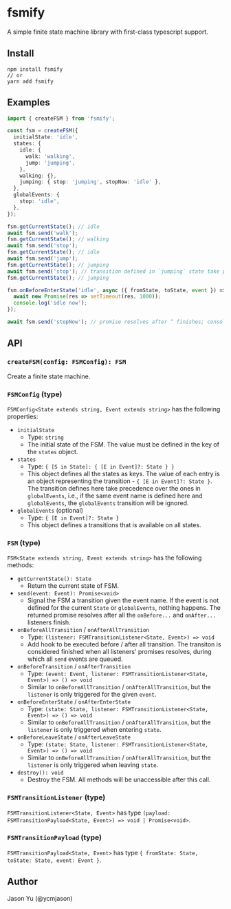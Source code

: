 # fsmify

A simple finite state machine library with first-class typescript support.

## Install

```
npm install fsmify
// or
yarn add fsmify
```

## Examples

```ts
import { createFSM } from 'fsmify';

const fsm = createFSM({
  initialState: 'idle',
  states: {
    idle: {
      walk: 'walking',
      jump: 'jumping',
    },
    walking: {},
    jumping: { stop: 'jumping', stopNow: 'idle' },
  },
  globalEvents: {
    stop: 'idle',
  },
});

fsm.getCurrentState(); // idle
await fsm.send('walk');
fsm.getCurrentState(); // walking
await fsm.send('stop');
fsm.getCurrentState(); // idle
await fsm.send('jump');
fsm.getCurrentState(); // jumping
await fsm.send('stop'); // transition defined in `jumping` state take precedence
fsm.getCurrentState(); // jumping

fsm.onBeforeEnterState('idle', async ({ fromState, toState, event }) => {
  await new Promise(res => setTimeout(res, 1000));
  console.log('idle now');
});

await fsm.send('stopNow'); // promise resolves after ^ finishes; console: 'idle now'
```

## API

### `createFSM(config: FSMConfig): FSM`

Create a finite state machine.

### `FSMConfig` (type)

`FSMConfig<State extends string, Event extends string>` has the following properties:

- `initialState`
  - Type: `string`
  - The initial state of the FSM. The value must be defined in the key of the `states` object.
- `states`
  - Type: `{ [S in State]: { [E in Event]?: State } }`
  - This object defines all the states as keys. The value of each entry is an object representing the transition - `{ [E in Event]?: State }`. The transition defines here take precedence over the ones in `globalEvents`, i.e., if the same event name is defined here and `globalEvents`, the `globalEvents` transition will be ignored.
- `globalEvents` (optional)
  - Type: `{ [E in Event]?: State }`
  - This object defines a transitions that is available on all states.

### `FSM` (type)

`FSM<State extends string, Event extends string>` has the following methods:

- `getCurrentState(): State`
  - Return the current state of FSM.
- `send(event: Event): Promise<void>`
  - Signal the FSM a transition given the event name. If the event is not defined for the current `State` or `globalEvents`, nothing happens. The returned promise resolves after all the `onBefore...` and `onAfter...` listeners finish.
- `onBeforeAllTransition` / `onAfterAllTransition`
  - Type: `(listener: FSMTransitionListener<State, Event>) => void`
  - Add hook to be executed before / after all transition. The transiton is considered finished when all listeners' promises resolves, during which all `send` events are queued.
- `onBeforeTransition` / `onAfterTransition`
  - Type: `(event: Event, listener: FSMTransitionListener<State, Event>) => () => void`
  - Similar to `onBeforeAllTransition` / `onAfterAllTransition`, but the `listener` is only triggered for the given `event`.
- `onBeforeEnterState` / `onAfterEnterState`
  - Type: `(state: State, listener: FSMTransitionListener<State, Event>) => () => void`
  - Similar to `onBeforeAllTransition` / `onAfterAllTransition`, but the `listener` is only triggered when entering `state`.
- `onBeforeLeaveState` / `onAfterLeaveState`
  - Type: `(state: State, listener: FSMTransitionListener<State, Event>) => () => void`
  - Similar to `onBeforeAllTransition` / `onAfterAllTransition`, but the `listener` is only triggered when leaving `state`.
- `destroy(): void`
  - Destroy the FSM. All methods will be unaccessible after this call.

### `FSMTransitionListener` (type)

`FSMTransitionListener<State, Event>` has type `(payload: FSMTransitionPayload<State, Event>) => void | Promise<void>`.

### `FSMTransitionPayload` (type)

`FSMTransitionPayload<State, Event>` has type `{ fromState: State, toState: State, event: Event }`.

## Author

Jason Yu (@ycmjason)
